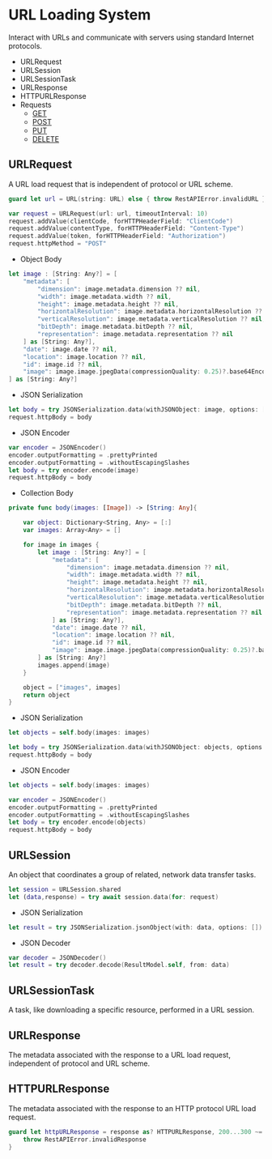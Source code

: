 # URL Loading System
Interact with URLs and communicate with servers using standard Internet protocols.

- URLRequest
- URLSession
- URLSessionTask
- URLResponse
- HTTPURLResponse
- Requests
  - [GET](https://github.com/omercankoc/swift-handbook/blob/master/Sources/URLLoadingSystem/get.swift)
  - [POST](https://github.com/omercankoc/swift-handbook/blob/master/Sources/URLLoadingSystem/post.swift)
  - [PUT](https://github.com/omercankoc/swift-handbook/blob/master/Sources/URLLoadingSystem/put.swift)
  - [DELETE](https://github.com/omercankoc/swift-handbook/blob/master/Sources/URLLoadingSystem/delete.swift)

## URLRequest
A URL load request that is independent of protocol or URL scheme.
```swift
guard let url = URL(string: URL) else { throw RestAPIError.invalidURL }

var request = URLRequest(url: url, timeoutInterval: 10)
request.addValue(clientCode, forHTTPHeaderField: "ClientCode")
request.addValue(contentType, forHTTPHeaderField: "Content-Type")
request.addValue(token, forHTTPHeaderField: "Authorization")
request.httpMethod = "POST"
```

- Object Body
```swift
let image : [String: Any?] = [
    "metadata": [
        "dimension": image.metadata.dimension ?? nil,
        "width": image.metadata.width ?? nil,
        "height": image.metadata.height ?? nil,
        "horizontalResolution": image.metadata.horizontalResolution ?? nil,
        "verticalResolution": image.metadata.verticalResolution ?? nil,
        "bitDepth": image.metadata.bitDepth ?? nil,
        "representation": image.metadata.representation ?? nil
    ] as [String: Any?],
    "date": image.date ?? nil,
    "location": image.location ?? nil,
    "id": image.id ?? nil,
    "image": image.image.jpegData(compressionQuality: 0.25)?.base64EncodedString() ?? nil
] as [String: Any?] 
```
- JSON Serialization
```swift
let body = try JSONSerialization.data(withJSONObject: image, options: [.prettyPrinted, .withoutEscapingSlashes])
request.httpBody = body 
```
- JSON Encoder
```swift
var encoder = JSONEncoder()
encoder.outputFormatting = .prettyPrinted
encoder.outputFormatting = .withoutEscapingSlashes
let body = try encoder.encode(image)
request.httpBody = body 
```

- Collection Body
```swift
private func body(images: [Image]) -> [String: Any]{

    var object: Dictionary<String, Any> = [:]
    var images: Array<Any> = []

    for image in images {
        let image : [String: Any?] = [
            "metadata": [
                "dimension": image.metadata.dimension ?? nil,
                "width": image.metadata.width ?? nil,
                "height": image.metadata.height ?? nil,
                "horizontalResolution": image.metadata.horizontalResolution ?? nil,
                "verticalResolution": image.metadata.verticalResolution ?? nil,
                "bitDepth": image.metadata.bitDepth ?? nil,
                "representation": image.metadata.representation ?? nil
            ] as [String: Any?],
            "date": image.date ?? nil,
            "location": image.location ?? nil,
            "id": image.id ?? nil,
            "image": image.image.jpegData(compressionQuality: 0.25)?.base64EncodedString() ?? nil
        ] as [String: Any?]
        images.append(image)
    }

    object = ["images", images]
    return object
}
```
- JSON Serialization
```swift
let objects = self.body(images: images)

let body = try JSONSerialization.data(withJSONObject: objects, options: [.prettyPrinted, .withoutEscapingSlashes])
request.httpBody = body
```
- JSON Encoder
```swift
let objects = self.body(images: images)

var encoder = JSONEncoder()
encoder.outputFormatting = .prettyPrinted
encoder.outputFormatting = .withoutEscapingSlashes
let body = try encoder.encode(objects)
request.httpBody = body
```

## URLSession
An object that coordinates a group of related, network data transfer tasks.
```swift
let session = URLSession.shared
let (data,response) = try await session.data(for: request)
```
- JSON Serialization
```swift
let result = try JSONSerialization.jsonObject(with: data, options: []) as? [String:Any]
```
- JSON Decoder
```swift
var decoder = JSONDecoder()
let result = try decoder.decode(ResultModel.self, from: data)
```

## URLSessionTask
A task, like downloading a specific resource, performed in a URL session.



## URLResponse
The metadata associated with the response to a URL load request, independent of protocol and URL scheme.

## HTTPURLResponse
The metadata associated with the response to an HTTP protocol URL load request.
```swift
guard let httpURLResponse = response as? HTTPURLResponse, 200...300 ~= httpURLResponse.statusCode else {
    throw RestAPIError.invalidResponse
}
```
